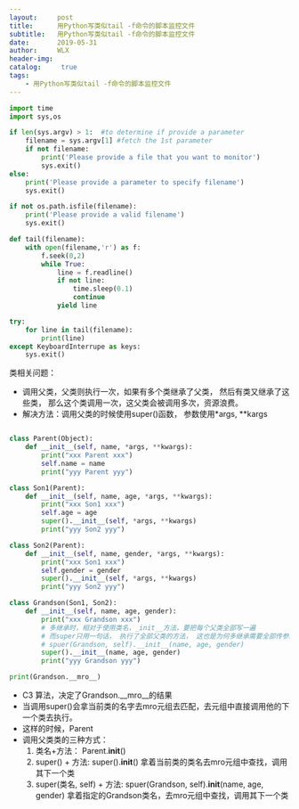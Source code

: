 ```yaml
---
layout:     post
title:      用Python写类似tail -f命令的脚本监控文件
subtitle:   用Python写类似tail -f命令的脚本监控文件
date:       2019-05-31
author:     WLX
header-img:  
catalog: 	 true
tags:
    - 用Python写类似tail -f命令的脚本监控文件
---
```



```python
import time
import sys,os

if len(sys.argv) > 1:  #to determine if provide a parameter
    filename = sys.argv[1] #fetch the 1st parameter
    if not filename:
        print('Please provide a file that you want to monitor')
        sys.exit()
else:
    print('Please provide a parameter to specify filename')
    sys.exit()

if not os.path.isfile(filename):
    print('Please provide a valid filename')
    sys.exit()

def tail(filename):
    with open(filename,'r') as f:
        f.seek(0,2)
        while True:
            line = f.readline()
            if not line:
                time.sleep(0.1)
                continue
            yield line

try:
    for line in tail(filename):
        print(line)
except KeyboardInterrupe as keys:
    sys.exit()
```

类相关问题：

- 调用父类，父类则执行一次，如果有多个类继承了父类， 然后有类又继承了这些类， 那么这个类调用一次，这父类会被调用多次，资源浪费。
- 解决方法：调用父类的时候使用super()函数， 参数使用*args, **kargs

```python

class Parent(Object):
    def __init__(self, name, *args, **kwargs):
        print("xxx Parent xxx")
        self.name = name
        print("yyy Parent yyy")

class Son1(Parent):
    def __init__(self, name, age, *args, **kwargs):
        print("xxx Son1 xxx")
        self.age = age
        super().__init__(self, *args, **kwargs)
        print("yyy Son2 yyy")

class Son2(Parent):
    def __init__(self, name, gender, *args, **kwargs):
        print("xxx Son1 xxx")
        self.gender = gender
        super().__init__(self, *args, **kwargs)
        print("yyy Son2 yyy")

class Grandson(Son1, Son2):
    def __init__(self, name, age, gender):
        print("xxx Grandson xxx")
        # 多继承时，相对于使用类名，_init__方法，要把每个父类全部写一遍
        # 而super只用一句话， 执行了全部父类的方法， 这也是为何多继承需要全部传参的一个原因
        # spuer(Grandson, self).__init__(name, age, gender)
        super().__init__(name, age, gender)
        print("yyy Grandson yyy")

print(Grandson.__mro__)

```
- C3 算法，决定了Grandson.__mro__的结果
- 当调用super()会拿当前类的名字去mro元组去匹配，去元组中直接调用他的下一个类去执行。
- 这样的时候，Parent
- 调用父类类的三种方式：
    1. 类名+方法： Parent.__init__()
    2. super() + 方法: super().__init__() 拿着当前类的类名去mro元组中查找，调用其下一个类
    3. super(类名, self) + 方法: spuer(Grandson, self).__init__(name, age, gender) 拿着指定的Grandson类名，去mro元组中查找，调用其下一个类